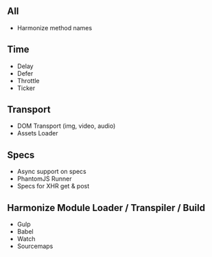 ## All

* Harmonize method names


## Time

* Delay
* Defer
* Throttle
* Ticker


## Transport

* DOM Transport (img, video, audio)
* Assets Loader


## Specs

* Async support on specs
* PhantomJS Runner
* Specs for XHR get & post


## Harmonize Module Loader / Transpiler / Build

* Gulp
* Babel
* Watch
* Sourcemaps

